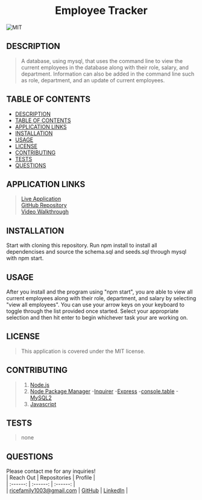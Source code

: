 # <div align="center">**Employee Tracker**</div>   
![MIT](https://img.shields.io/badge/License-MIT-blue.svg)  
  
## **DESCRIPTION**   
> A database, using mysql, that uses the command line to view the current employees in the database along with their role, salary, and department. Information can also be added in the command line such as role, department, and an update of current employees.  
  
## **TABLE OF CONTENTS**  
* [DESCRIPTION](#DESCRIPTION)  
* [TABLE OF CONTENTS](#TABLE-OF-CONTENTS)  
* [APPLICATION LINKS](#APPLICATION-LINKS) 
* [INSTALLATION](#INSTALLATION)  
* [USAGE](#USAGE)  
* [LICENSE](#LICENSE)  
* [CONTRIBUTING](#CONTRIBUTING)  
* [TESTS](#TESTS)  
* [QUESTIONS](#QUESTIONS)  
  
## **APPLICATION LINKS**   
> [Live Application](https://jeremyrice98.github.io/Employee-Tracker/)  
> [GitHub Repository](https://github.com/jeremyrice98/Employee-Tracker)  
> [Video Walkthrough](https://drive.google.com/file/d/1kj2J4nluXRDcbL_xXclfS7h3zA6JLQ3T/view)  
  
## **INSTALLATION**   
Start with cloning this repository.  Run npm install to install all dependencises and source the schema.sql and seeds.sql through mysql with npm start.  
  
## **USAGE**  
After you install and the program using "npm start", you are able to view all current employees along with their role, department, and salary by selecting "view all employees".  You can use your arrow keys on your keyboard to toggle through the list provided once started.   Select your appropriate selection and then hit enter to begin whichever task your are working on.   
  
## **LICENSE**  
> This application is covered under the MIT license.
  
## **CONTRIBUTING**  
> 1. [Node.js](https://nodejs.org/en/)
> 2. [Node Package Manager](https://www.npmjs.com/)
>   -[Inquirer](https://www.npmjs.com/package/inquirer)
>   -[Express](https://www.npmjs.com/package/express)
>   -[console.table](https://www.npmjs.com/package/console.table)
>   -[MySQL2](https://www.npmjs.com/package/mysql2)
> 3. [Javascript](https://developer.mozilla.org/en-US/docs/Web/JavaScript)
  
## **TESTS**  
> none   
  
## **QUESTIONS**  
Please contact me for any inquiries!  
| Reach Out | Repositories | Profile |  
| :------: | :------: |  :------: |  
| <ricefamily1003@gmail.com> | [GitHub](https://github.com/jeremyrice98) |  [LinkedIn](https://www.linkedin.com/in/jeremy-rice-99055113/) |   

